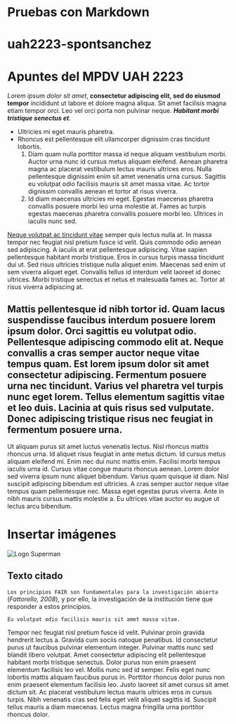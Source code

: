 # Pruebas con Markdown

# uah2223-spontsanchez

# Apuntes del MPDV UAH 2223

*Lorem ipsum dolor sit amet*, **consectetur adipiscing elit, sed do eiusmod tempor** incididunt ut labore et dolore magna aliqua. Sit amet facilisis magna etiam tempor orci. Leo vel orci porta non pulvinar neque. ***Habitant morbi tristique senectus et***. 
- Ultricies mi eget mauris pharetra. 
- Rhoncus est pellentesque elit ullamcorper dignissim cras tincidunt lobortis. 
  1. Diam quam nulla porttitor massa id neque aliquam vestibulum morbi. Auctor urna nunc id cursus metus aliquam eleifend. Aenean pharetra magna ac placerat vestibulum lectus mauris ultrices eros. Nulla pellentesque dignissim enim sit amet venenatis urna cursus. Sagittis eu volutpat odio facilisis mauris sit amet massa vitae. Ac tortor dignissim convallis aenean et tortor at risus viverra. 
  2. Id diam maecenas ultricies mi eget. Egestas maecenas pharetra convallis posuere morbi leo urna molestie at. Fames ac turpis egestas maecenas pharetra convallis posuere morbi leo. Ultrices in iaculis nunc sed.

[Neque volutpat ac tincidunt vitae](https://www.huffingtonpost.co.uk) semper quis lectus nulla at. In massa tempor nec feugiat nisl pretium fusce id velit. Quis commodo odio aenean sed adipiscing. A iaculis at erat pellentesque adipiscing. Vitae sapien pellentesque habitant morbi tristique. Eros in cursus turpis massa tincidunt dui ut. Sed risus ultricies tristique nulla aliquet enim. Maecenas sed enim ut sem viverra aliquet eget. Convallis tellus id interdum velit laoreet id donec ultrices. Morbi tristique senectus et netus et malesuada fames ac. Tortor at risus viverra adipiscing at.

## Mattis pellentesque id nibh tortor id. Quam lacus suspendisse faucibus interdum posuere lorem ipsum dolor. Orci sagittis eu volutpat odio. Pellentesque adipiscing commodo elit at. Neque convallis a cras semper auctor neque vitae tempus quam. Est lorem ipsum dolor sit amet consectetur adipiscing. Fermentum posuere urna nec tincidunt. Varius vel pharetra vel turpis nunc eget lorem. Tellus elementum sagittis vitae et leo duis. Lacinia at quis risus sed vulputate. Donec adipiscing tristique risus nec feugiat in fermentum posuere urna.

Ut aliquam purus sit amet luctus venenatis lectus. Nisl rhoncus mattis rhoncus urna. Id aliquet risus feugiat in ante metus dictum. Id cursus metus aliquam eleifend mi. Enim nec dui nunc mattis enim. Facilisi morbi tempus iaculis urna id. Cursus vitae congue mauris rhoncus aenean. Lorem dolor sed viverra ipsum nunc aliquet bibendum. Varius quam quisque id diam. Nisl suscipit adipiscing bibendum est ultricies. A cras semper auctor neque vitae tempus quam pellentesque nec. Massa eget egestas purus viverra. Ante in nibh mauris cursus mattis molestie a. Eu ultrices vitae auctor eu augue ut lectus arcu bibendum.
# Insertar imágenes
![Logo Superman](https://images.theconversation.com/files/215204/original/file-20180417-163975-vqhr4m.jpg?ixlib=rb-1.1.0&q=45&auto=format&w=1200&h=1200.0&fit=crop "esto es Superman")

## Texto citado
`Los principios FAIR son fundamentales para la investigación abierta` (*Fattorello, 2008*), y por ello, la investigación de la institución tiene que responder a estos principios.
```
Eu volutpat odio facilisis mauris sit amet massa vitae.
```
Tempor nec feugiat nisl pretium fusce id velit. Pulvinar proin gravida hendrerit lectus a. Gravida cum sociis natoque penatibus. Id consectetur purus ut faucibus pulvinar elementum integer. Pulvinar mattis nunc sed blandit libero volutpat. Amet consectetur adipiscing elit pellentesque habitant morbi tristique senectus. Dolor purus non enim praesent elementum facilisis leo vel. Mollis nunc sed id semper. Felis eget nunc lobortis mattis aliquam faucibus purus in. Porttitor rhoncus dolor purus non enim praesent elementum facilisis leo. Justo laoreet sit amet cursus sit amet dictum sit. Ac placerat vestibulum lectus mauris ultrices eros in cursus turpis. Nibh venenatis cras sed felis eget velit aliquet sagittis id. Suscipit tellus mauris a diam maecenas. Lectus magna fringilla urna porttitor rhoncus dolor.


